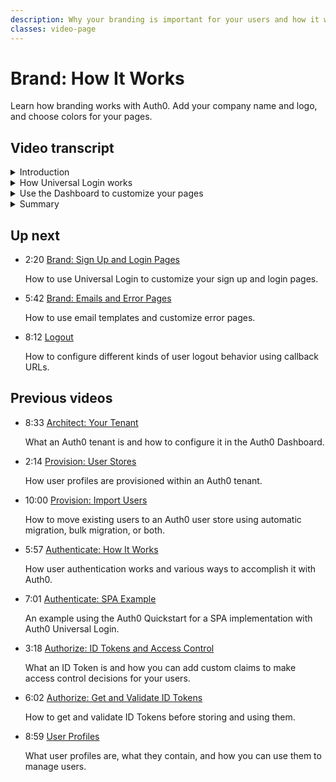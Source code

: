 ```yaml
---
description: Why your branding is important for your users and how it works with Auth0.
classes: video-page
---
```

# Brand: How It Works

Learn how branding works with Auth0. Add your company name and logo, and choose colors for your pages.

<div class="video-wrapper" data-video="e2gdvmgruy"></div>

## Video transcript

<details>
  <summary>Introduction</summary>

The way your sign up and login pages look to your users makes a difference in their overall experience. If those pages have your company branding and URL, your customers will have peace of mind that your application can be trusted and is secure. 

In this video, we’ll start by explaining what Auth0 Universal Login is and what it does for you, and then show you how easy it is to set up your branded pages.
</details>

<details>
  <summary>How Universal Login works</summary>

Universal Login is Auth0's implementation of the login flow, which is the key feature of an Authorization Server. Each time a user needs to prove their identity, your application redirects to your Auth0 tenant and Auth0 will do what's needed to verify the user's identity which often includes redirecting the user to the Universal Login Page to collect their credentials and/or provide them other options for login, such as social or enterprise identity providers.

By choosing Universal Login, you don't have to do any integration work to handle the various flavors of authentication. When you customize the login page, the customizations you make will persist, even when you add new features such as social logins, and multi-factor authentication.

You also benefit from all improvements Auth0 does in the login flow without you changing a single line of code in your application. 
</details>

<details>
  <summary>Use the Dashboard to customize your pages</summary>

The login page appearance and behavior is customizable right from the Dashboard. You can change the logo and colors of the login pages, and in more advanced use cases, you can modify the HTML code of each page. You can also customize the look of the URL used to navigate to the Universal Login page. Creating this *vanity URL* not only aligns with the idea of a consistent user experience, but also offers you complete control over the certificate management process, if you need it - so for example, you can use Extra Validation (EV) SSL certificates or similar to provide the visual, browser-based cues that offer your visitors additional peace of mind.

Let’s see how this is done.

First, we'll add a meaningful name to your application. Next, we'll configure the universal login settings, adding your company logo, then we'll specify a custom primary and background color. 

Now we'll configure the tenant settings, specifying a friendly name, a logo, a support email and a support url.

Next, we'll configure your custom vanity URL, by click on **Custom Domains** tab.

Go back to the **Tenant Settings page** and click the **Custom Domains** tab. 

1. Type in your custom domain URL - such as `accounts.acme.com`.
2. Select **Auth0-managed certificates** and click **Add Domain**.
3. Now you need to verify that you own that domain so you need to add the CNAME verification record listed in the Dashboard to your domain’s DNS record. Then click **Verify**. 

The steps may vary by domain provider but it’s easy to verify your domain.
</details>

<details>
  <summary>Summary</summary>

There may be additional steps you have to complete depending on which Auth0 features you are using. For example, if you are using Auth0.js or one of the other SDKs, or if you are using G Suite connections, there are some additional domain name related steps you will need to take. We provide documentation on the Auth0/docs website to help you. 

In the next video, we'll look at how to set up Universal Login.
</details>

## Up next

<ul class="up-next">

  <li>
    <span class="video-time"><i class="icon icon-budicon-494"></i>2:20</span>
    <i class="video-icon icon icon-budicon-676"></i>
    <a href="/videos/get-started/07_02-brand-signup-login-pages">Brand: Sign Up and Login Pages</a>
    <p>How to use Universal Login to customize your sign up and login pages. </p>
  </li>

  <li>
    <span class="video-time"><i class="icon icon-budicon-494"></i>5:42</span>
    <i class="video-icon icon icon-budicon-676"></i>
    <a href="/videos/get-started/08-brand-emails-error-pages">Brand: Emails and Error Pages</a>
    <p>How to use email templates and customize error pages. </p>
  </li>

  <li>
    <span class="video-time"><i class="icon icon-budicon-494"></i>8:12</span>
    <i class="video-icon icon icon-budicon-676"></i>
    <a href="/videos/get-started/10-logout">Logout</a>
    <p>How to configure different kinds of user logout behavior using callback URLs. </p>
  </li>

</ul>

## Previous videos

<ul class="up-next">

  <li>
    <span class="video-time"><i class="icon icon-budicon-494"></i>8:33</span>
    <i class="video-icon icon icon-budicon-676"></i>
    <a href="/videos/get-started/01-architecture-your-tenant">Architect: Your Tenant</a>
    <p>What an Auth0 tenant is and how to configure it in the Auth0 Dashboard.</p>
  </li>

  <li>
    <span class="video-time"><i class="icon icon-budicon-494"></i>2:14</span>
    <i class="video-icon icon icon-budicon-676"></i>
    <a href="/videos/get-started/02-provision-user-stores">Provision: User Stores</a>
    <p>How user profiles are provisioned within an Auth0 tenant.</p>
  </li>

  <li>
    <span class="video-time"><i class="icon icon-budicon-494"></i>10:00</span>
    <i class="video-icon icon icon-budicon-676"></i>
    <a href="/videos/get-started/03-provision-import-users">Provision: Import Users</a>
    <p>How to move existing users to an Auth0 user store using automatic migration, bulk migration, or both.</p>
  </li>

  <li>
    <span class="video-time"><i class="icon icon-budicon-494"></i>5:57</span>
    <i class="video-icon icon icon-budicon-676"></i>
    <a href="/videos/get-started/04_01-authenticate-how-it-works">Authenticate: How It Works</a>
    <p>How user authentication works and various ways to accomplish it with Auth0.</p>
  </li>

  <li>
    <span class="video-time"><i class="icon icon-budicon-494"></i>7:01</span>
    <i class="video-icon icon icon-budicon-676"></i>
    <a href="/videos/get-started/04_02-authenticate-spa-example">Authenticate: SPA Example</a>
    <p>An example using the Auth0 Quickstart for a SPA implementation with Auth0 Universal Login. </p>
  </li>

  <li>
    <span class="video-time"><i class="icon icon-budicon-494"></i>3:18</span>
    <i class="video-icon icon icon-budicon-676"></i>
    <a href="/videos/get-started/05_01-authorize-id-tokens-access-control">Authorize: ID Tokens and Access Control</a>
    <p>What an ID Token is and how you can add custom claims to make access control decisions for your users. </p>
  </li>

  <li>
    <span class="video-time"><i class="icon icon-budicon-494"></i>6:02</span>
    <i class="video-icon icon icon-budicon-676"></i>
    <a href="/videos/get-started/05_02-authorize-get-validate-id-tokens">Authorize: Get and Validate ID Tokens</a>
    <p>How to get and validate ID Tokens before storing and using them. </p>
  </li>

  <li>
    <span class="video-time"><i class="icon icon-budicon-494"></i>8:59</span>
    <i class="video-icon icon icon-budicon-676"></i>
    <a href="/videos/get-started/06-user-profiles">User Profiles</a>
    <p>What user profiles are, what they contain, and how you can use them to manage users. </p>
  </li>

</ul>
